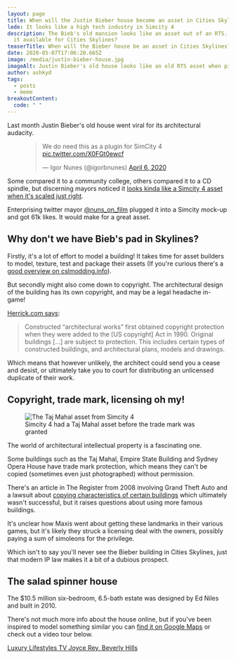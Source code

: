 ```yaml
---
layout: page
title: When will the Justin Bieber house become an asset in Cities Skylines?
lede: It looks like a high tech industry in Simcity 4
description: The Bieb's old mansion looks like an asset out of an RTS. Why isn't
  it available for Cities Skylines?
teaserTitle: When will the Bieber house be an asset in Cities Skylines?
date: 2020-05-07T17:06:20.665Z
image: /media/justin-bieber-house.jpg
imageAlt: Justin Bieber's old house looks like an old RTS asset when pixelated
author: ashkyd
tags:
  - posts
  - meme
breakoutContent:
  code: " "
---
```

Last month Justin Bieber's old house went viral for its architectural audacity. 

<figure class="alignright"><blockquote class="twitter-tweet" data-conversation="none" data-dnt="true"><p lang="en" dir="ltr">We do need this as a plugin for SimCity 4 <a href="https://t.co/X0FGt0ewcf">pic.twitter.com/X0FGt0ewcf</a></p>&mdash; Igor Nunes (@igorbnunes) <a href="https://twitter.com/igorbnunes/status/1247262498186842115?ref_src=twsrc%5Etfw">April 6, 2020</a></blockquote></figure>

Some compared it to a community college, others compared it to a CD spindle, but discerning mayors noticed it [looks kinda like a Simcity 4 asset when it's scaled just right](https://twitter.com/pooldad/status/1247183143968411650).

Enterprising twitter mayor [@nuns_on_film](https://twitter.com/nuns_on_film) plugged it into a Simcity mock-up and got 61k likes. It would make for a great asset.

## Why don't we have Bieb's pad in Skylines?

Firstly, it's a lot of effort to model a building! It takes time for asset builders to model, texture, test and package their assets (If you're curious there's a [good overview on cslmodding.info](https://cslmodding.info/asset/building/)).

But secondly might also come down to copyright. The architectural design of the building has its own copyright, and may be a legal headache in-game!

[Herrick.com says](http://www.herrick.com/publications/using-creative-and-architectural-works-in-film-and-media-productions/):

> Constructed “architectural works” first obtained copyright protection when they were added to the \[US copyright] Act in 1990. Original buildings \[…] are subject to protection. This includes certain types of constructed buildings, and architectural plans, models and drawings.

Which means that however unlikely, the architect could send you a cease and desist, or ultimately take you to court for distributing an unlicensed duplicate of their work.

## Copyright, trade mark, licensing oh my!

<figure class="alignright">
<img alt="The Taj Mahal asset from Simcity 4" src="/media/taj-mahal.webp" />
<figcaption>Simcity 4 had a Taj Mahal asset before the trade mark was granted</figcaption>
</figure>

The world of architectural intellectual property is a fascinating one.

Some buildings such as the Taj Mahal, Empire State Building and Sydney Opera House have trade mark protection, which means they can't be copied (sometimes even just photographed) without permission.

There's an article in The Register from 2008 involving Grand Theft Auto and a lawsuit about [copying characteristics of certain buildings](https://www.theregister.co.uk/2008/11/07/playpen_strip_club_versus_gta_pig_pen/) which ultimately wasn't successful, but it raises questions about using more famous buildings.

It's unclear how Maxis went about getting these landmarks in their various games, but it's likely they struck a licensing deal with the owners, possibly paying a sum of simoleons for the privilege.

Which isn't to say you'll never see the Bieber building in Cities Skylines, just that modern IP law makes it a bit of a dubious prospect.

## The salad spinner house

The $10.5 million six-bedroom, 6.5-bath estate was designed by Ed Niles and built in 2010.

There's not much more info about the house online, but if you've been inspired to model something similar you can [find it on Google Maps](https://www.google.com/maps/place/1169+Loma+Linda+Dr,+Beverly+Hills,+CA+90210,+USA/@34.0915156,-118.4084684,94a,35y,344.36h,75.58t/data=!3m1!1e3!4m5!3m4!1s0x80c2bc3b8c621943:0xa26b1f8ca6d918d5!8m2!3d34.0935565!4d-118.4087774) or check out a video tour below.

<a href="https://www.youtube.com/watch?v=05w9FtobtPg" class="embed">Luxury Lifestyles TV Joyce Rey, Beverly Hills</a>